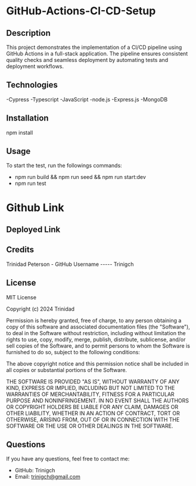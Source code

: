 # GitHub-Actions-CI-CD-Setup

## Description
This project demonstrates the implementation of a CI/CD pipeline using GitHub Actions in a full-stack application. The pipeline ensures consistent quality checks and seamless deployment by automating tests and deployment workflows.


## Technologies

-Cypress
-Typescript
-JavaScript
-node.js
-Express.js
-MongoDB


## Installation

npm install 



## Usage

To start the test, run the followings commands:

 - npm run build && npm run seed && npm run start:dev
 - npm run test

# Github Link


## Deployed Link 


## Credits

Trinidad Peterson - GitHub Username ----- Trinigch


## License
MIT License

Copyright (c) 2024 Trinidad

Permission is hereby granted, free of charge, to any person obtaining a copy of this software and associated documentation files (the "Software"), to deal in the Software without restriction, including without limitation the rights to use, copy, modify, merge, publish, distribute, sublicense, and/or sell copies of the Software, and to permit persons to whom the Software is furnished to do so, subject to the following conditions:

The above copyright notice and this permission notice shall be included in all copies or substantial portions of the Software.

THE SOFTWARE IS PROVIDED "AS IS", WITHOUT WARRANTY OF ANY KIND, EXPRESS OR IMPLIED, INCLUDING BUT NOT LIMITED TO THE WARRANTIES OF MERCHANTABILITY, FITNESS FOR A PARTICULAR PURPOSE AND NONINFRINGEMENT. IN NO EVENT SHALL THE AUTHORS OR COPYRIGHT HOLDERS BE LIABLE FOR ANY CLAIM, DAMAGES OR OTHER LIABILITY, WHETHER IN AN ACTION OF CONTRACT, TORT OR OTHERWISE, ARISING FROM, OUT OF OR IN CONNECTION WITH THE SOFTWARE OR THE USE OR OTHER DEALINGS IN THE SOFTWARE.

## Questions
 If you have any questions, feel free to contact me:

 - GitHub: Trinigch
 - Email: trinigch@gmail.com


